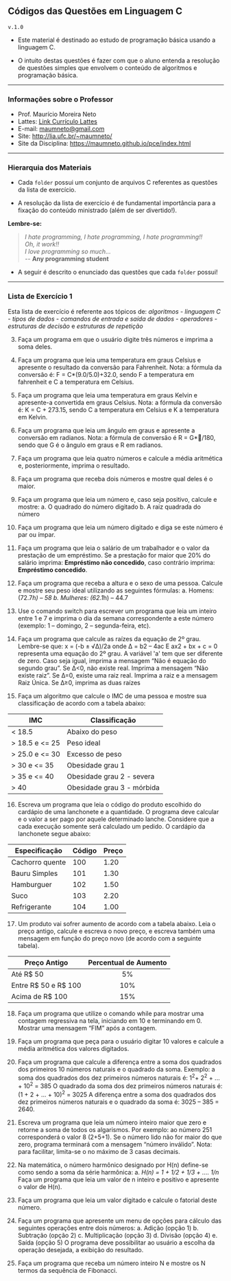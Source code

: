 ## <b>Códigos das Questões em Linguagem C </b>
`v.1.0`

- Este material é destinado ao estudo de programação básica usando a linguagem C. 

- O intuito destas questões é fazer com que o aluno entenda a resolução de questões simples que envolvem o conteúdo de algoritmos e programação básica.

----
### <b>Informações sobre o Professor </b>
- Prof. Maurício Moreira Neto
- Lattes: [Link Currículo Lattes](http://lattes.cnpq.br/7534400645876830)
- E-mail: <maumneto@gmail.com>
- Site: <http://lia.ufc.br/~maumneto/>
- Site da Disciplina: <https://maumneto.github.io/pce/index.html>

----

### <b>Hierarquia dos Materiais </b>
- Cada `folder` possui um conjunto de arquivos C referentes as questões da lista de exercício.

- A resolução da lista de exercício é de fundamental importância para a fixação do conteúdo ministrado (além de ser divertido!). 

<b>Lembre-se: </b> 

><i>I hate programming, I hate programming, I hate programming!!<br>
>Oh, it work!!<br>
>I love programming so much...</i><br>
> -- **Any programming student**

- A seguir é descrito o enunciado das questões que cada `folder` possui!

----
### <b>Lista de Exercício 1</b>
Esta lista de exercício é referente aos tópicos de: _algoritmos_ - _linguagem C_ - _tipos de dados_ - _comandos de entrada e saída de dados_ - _operadores_ - _estruturas de decisão_ e _estruturas de repetição_

3. Faça um programa em que o usuário digite três números e imprima a soma deles.
   
4. Faça um programa que leia uma temperatura em graus Celsius e apresente o resultado da conversão para Fahrenheit. Nota: a fórmula da conversão é: F = C*(9.0/5.0)+32.0, sendo F a temperatura em fahrenheit e C a temperatura em Celsius.
   
5. Faça um programa que leia uma temperatura em graus Kelvin e apresente-a convertida em graus Celsius. Nota: a fórmula da conversão é: K = C + 273.15, sendo C a temperatura em Celsius e K a temperatura em Kelvin.
   
6. Faça um programa que leia um ângulo em graus e apresente a conversão em radianos. Nota: a fórmula de conversão é R = G*/180, sendo que G é o ângulo em graus e R em radianos.
   
7. Faça um programa que leia quatro números e calcule a média aritmética e, posteriormente, imprima o resultado.
   
8. Faça um programa que receba dois números e mostre qual deles é o maior.
   
9.  Faça um programa que leia um número e, caso seja positivo, calcule e mostre:
a.	O quadrado do número digitado
b.	A raiz quadrada do número

10. Faça um programa que leia um número digitado e diga se este número é par ou ímpar.
    
11. Faça um programa que leia o salário de um trabalhador e o valor da prestação de um empréstimo. Se a prestação for maior que 20% do salário imprima: **Empréstimo não concedido**, caso contrário imprima: **Empréstimo concedido**.
    
12. Faça um programa que receba a altura e o sexo de uma pessoa. Calcule e mostre seu peso ideal utilizando as seguintes fórmulas:
a. Homens: (72.7*h) – 58
b. Mulheres: (62.1*h) – 44.7

13. Use o comando switch para escrever um programa que leia um inteiro entre 1 e 7 e imprima o dia da semana correspondente a este número (exemplo: 1 – domingo, 2 – segunda-feira, etc).

14. Faça um programa que calcule as raízes da equação de 2º grau. Lembre-se que: x = (-b ± √Δ)/2a onde Δ = b2 – 4ac
E ax2 + bx + c = 0 representa uma equação do 2º grau.
A variável 'a' tem que ser diferente de zero. Caso seja igual, imprima a mensagem “Não é equação do segundo grau”.
    Se Δ<0, não existe real. Imprima a mensagem “Não existe raiz”.
    Se Δ=0, existe uma raiz real. Imprima a raiz e a mensagem Raiz Única.
    Se Δ≥0, imprima as duas raízes

15. Faça um algoritmo que calcule o IMC de uma pessoa e mostre sua classificação de acordo com a tabela abaixo:
    

**IMC**         |  **Classificação**
--------------- | ------------------
< 18.5          | Abaixo do peso
\> 18.5 e <= 25 | Peso ideal
\> 25.0 e <= 30 | Excesso de peso
\> 30 e <= 35   | Obesidade grau 1
\> 35 e <= 40   | Obesidade grau 2 -  severa
\> 40           | Obesidade grau 3 -  mórbida


16. Escreva um programa que leia o código do produto escolhido do cardápio de uma lanchonete e a quantidade. O programa deve calcular e o valor a ser pago por aquele determinado lanche. Considere que a cada execução somente será calculado um pedido. O cardápio da lanchonete segue abaixo:

**Especificação**         |  **Código**  |  **Preço** 
---------------------     | ------------ |  ---------------
Cachorro quente           |     100      |  1.20
Bauru Simples             |     101      |  1.30
Hamburguer                |     102      |  1.50
Suco                      |     103      |  2.20
Refrigerante              |     104      |  1.00


17.  Um produto vai sofrer aumento de acordo com a tabela abaixo. Leia o preço antigo, calcule e escreva o novo preço, e escreva também uma mensagem em função do preço novo (de acordo com a seguinte tabela).

**Preço Antigo**        |  **Percentual de Aumento**
---------------         | :------------------:
Até R$ 50               |       5%
Entre R$ 50 e R$ 100    |       10%
Acima de R$ 100         |       15%


18.   Faça um programa que utilize o comando while para mostrar uma contagem regressiva na tela, iniciando em 10 e terminando em 0. Mostrar uma mensagem “FIM” após a contagem.

19. Faça um programa que peça para o usuário digitar 10 valores e calcule a média aritmética dos valores digitados. 


20.   Faça um programa que calcule a diferença entre a soma dos quadrados dos primeiros 10 números naturais e o quadrado da soma. 
Exemplo: a soma dos quadrados dos dez primeiros números naturais é: 1<sup>2</sup>+ 2<sup>2</sup> + ... + 10<sup>2</sup> = 385
O quadrado da soma dos dez primeiros números naturais é: (1 + 2 + ... + 10)<sup>2</sup> = 3025
A diferença entre a soma dos quadrados dos dez primeiros números naturais e o quadrado da soma é: 3025 – 385 = 2640.

21.  Escreva um programa que leia um número inteiro maior que zero e retorne a soma de todos os algarismos. Por exemplo: ao número 251 corresponderá o valor 8 (2+5+1). Se o número lido não for maior do que zero, programa terminará com a mensagem “número inválido”. Nota: para facilitar, limita-se o no máximo de 3 casas decimais.

22. Na matemática, o número harmônico designado por H(n) define-se como sendo a soma da série harmônica:
    a. _H(n) = 1 + 1/2 + 1/3 + .... 1/n_
Faça um programa que leia um valor de n inteiro e positivo e apresente o valor de H(n).

23. Faça um programa que leia um valor digitado e calcule o fatorial deste número.

24. Faça um programa que apresente um menu de opções para cálculo das seguintes operações entre dois números:
    a.	Adição (opção 1)
    b.	Subtração (opção 2)
    c.	Multiplicação (opção 3)
    d.	Divisão (opção 4)
    e.	Saída (opção 5)
O programa deve possibilitar ao usuário a escolha da operação desejada, a exibição do resultado.

25. Faça um programa que receba um número inteiro N e mostre os N termos da sequência de Fibonacci.